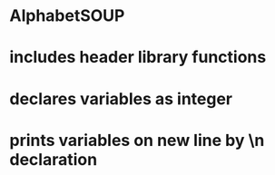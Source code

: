 # AlphabetSOUP
# includes header library functions

# declares variables as integer

# prints variables on new line by \n declaration